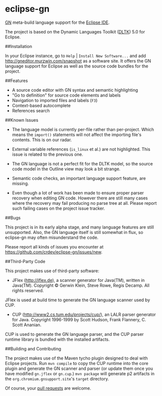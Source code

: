 eclipse-gn
==========

<a href="https://code.google.com/p/chromium/wiki/gn">GN</a> meta-build language support for the <a href="http://www.eclipse.org">Eclipse IDE</a>.

The project is based on the Dynamic Languages Toolkit (<a href="http://www.eclipse.org/dltk/">DLTK</a>) 5.0 for Eclipse.

##Installation

In your Eclipse instance, go to `Help` | `Install New Software...` and add http://gneditor.murzwin.com/snapshot as a software site. It offers
the GN language support for Eclipse as well as the source code bundles for the project.

##Features

* A source code editor with GN syntax and semantic highlighting
* "Go to definition" for source code elements and labels
* Navigation to imported files and labels (`F3`)
* Context-based autocomplete
* References search

##Known Issues

* The language model is currently per-file rather than per-project. Which means the `import()` statements will not affect the importing file's contents. This is on our radar.

* External variable references (`is_linux` et al.) are not highlighted. This issue is related to the previous one.

* The GN language is not a perfect fit for the DLTK model, so the source code model in the Outline view may look a bit strange.

* Semantic code checks, an important language support feature, are missing.

* Even though a lot of work has been made to ensure proper parser recovery when editing GN code. However there are still many cases where the recovery may fail producing no parse tree at all. Please report such failing cases on the project issue tracker.

##Bugs

This project is in its early alpha stage, and many language features are still unsupported. Also, the GN language itself is still somewhat in flux, so eclipse-gn may often misunderstand the code.

Please report all kinds of issues you encounter at https://github.com/crdev/eclipse-gn/issues/new.

##Third-Party Code

This project makes use of third-party software:

* JFlex (http://jflex.de), a scanner generator for Java(TM), written in Java(TM). Copyright © Gerwin Klein, Steve Rowe, Regis Decamp. All rights reserved.

JFlex is used at build time to generate the GN language scanner used by CUP.

* CUP (http://www2.cs.tum.edu/projects/cup/), an LALR parser generator for Java. Copyright 1996-1999 by Scott Hudson, Frank Flannery, C. Scott Ananian.

CUP is used to generate the GN language parser, and the CUP parser runtime library is bundled with the installed artifacts.

##Building and Contributing

The project makes use of the Maven tycho plugin designed to deal with Eclipse projects. Run `mvn compile` to copy the CUP runtime into the core plugin and generate the GN scanner and parser (or update them once you have modified `gn.jflex` or `gn.cup`.) `mvn package` will generate p2 artifacts in the `org.chromium.gnsupport.site`'s `target` directory.

Of course, your <a href="https://help.github.com/articles/using-pull-requests">pull requests</a> are welcome.
